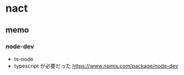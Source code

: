 # nact

## memo

### node-dev

- ts-node
- typescript
  が必要だった
  https://www.npmjs.com/package/node-dev
